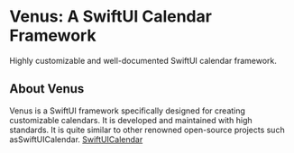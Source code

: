# Venus: A SwiftUI Calendar Framework
Highly customizable and well-documented SwiftUI calendar framework.
## About Venus
Venus is a SwiftUI framework specifically designed for creating customizable calendars. It is developed
                and maintained with high standards. It is quite similar to other renowned open-source projects such asSwiftUICalendar.
[SwiftUICalendar](https://github.com/GGJJack/SwiftUICalendar)
